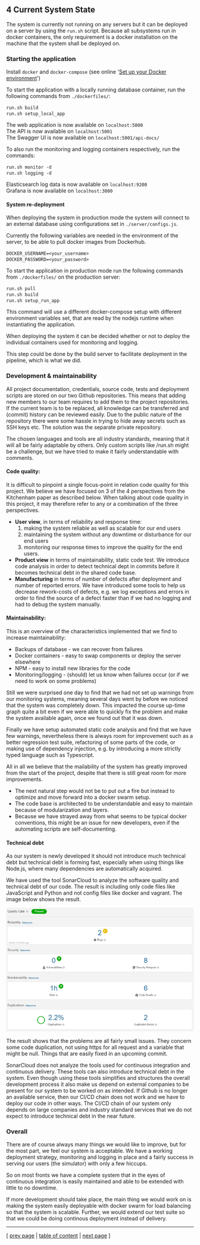 ## 4 Current System State

The system is currently not running on any servers but it can be deployed on a server by using the `run.sh` script. Because all subsystems run in docker containers, the only requirement is a docker installation on the machine that the system shall be deployed on.

### Starting the application
Install `docker` and `docker-compose` (see online '[Set up your Docker environment](https://docs.docker.com/get-started/)')

To start the application with a locally running database container, run the following commands from `./dockerfiles/`:
```
run.sh build
run.sh setup_local_app
```
The web application is now available on `localhost:5000`  
The API is now available on `localhost:5001`  
The Swagger UI is now available on `localhost:5001/api-docs/`  

To also run the monitoring and logging containers respectively, run the commands:
```
run.sh monitor -d
run.sh logging -d
```
Elasticsearch log data is now available on `localhost:9200`  
Grafana is now available on `localhost:3000`


#### System re-deployment
When deploying the system in production mode the system will connect to an external database using configurations set in `./server/configs.js`.

Currently the following variables are needed in the environment of the server, to be able to pull docker images from Dockerhub.
```
DOCKER_USERNAME=<your_username>
DOCKER_PASSWORD=<your_password>
```

To start the application in production mode run the following commands from `./dockerfiles/` on the production server:
```
run.sh pull
run.sh build
run.sh setup_run_app
```

This command will use a different docker-compose setup with different environment variables set, that are read by the nodejs runtime when instantiating the application.

When deploying the system it can be decided whether or not to deploy the individual containers used for monitoring and logging. 

This step could be done by the build server to facilitate deployment in the pipeline, which is what we did.

### Development & maintainability
All project documentation, credentials, source code, tests and deployment scripts are stored on our two Github repositories. This means that adding new members to our team requires to add them to the project repositories. If the current team is to be replaced, all knowledge can be transferred and (commit) history can be reviewed easily. Due to the public nature of the repository there were some hassle in trying to hide away secrets such as SSH keys etc. The solution was the separate private repository.

The chosen languages and tools are all industry standards, meaning that it will all be fairly adaptable by others. Only custom scripts like /run.sh might be a challenge, but we have tried to make it fairly understandable with comments.

#### Code quality:
It is difficult to pinpoint a single focus-point in relation code quality for this project. We believe we have focused on 3 of the 4 perspectives from the Kitchenham paper as described below. When talking about code quality in this project, it may therefore refer to any or a combination of the three perspectives. 

- **User view**, in terms of reliability and response time:
  1) making the system reliable as well as scalable for our end users 
  2) maintaining the system without any downtime or disturbance for our end users
  3) monitoring our response times to improve the quality for the end users.
- **Product view** in terms of maintainability, static code test. We introduce code analysis in order to detect technical dept in commits before it becomes technical debt in the shared code base. 
- **Manufacturing** in terms of number of defects after deployment and number of reported errors. We have introduced some tools to help us decrease rework-costs of defects, e.g. we log exceptions and errors in order to find the source of a defect faster than if we had no logging and had to debug the system manually. 

#### Maintainability:
This is an overview of the characteristics implemented that we find to increase maintainability:
- Backups of database - we can recover from failures
- Docker containers - easy to swap components or deploy the server elsewhere
- NPM - easy to install new libraries for the code
- Monitoring/logging - (should) let us know when failures occur (or if we need to work on some problems)

Still we were surprised one day to find that we had not set up warnings from our monitoring systems, meaning several days went by before we noticed that the system was completely down. This impacted the course up-time graph quite a bit even if we were able to quickly fix the problem and make the system available again, once we found out that it was down. 

Finally we have setup automated static code analysis and find that we have few warnings, nevertheless there is always room for improvement such as a better regression test suite, refactoring of some parts of the code, or making use of dependency injection, e.g. by introducing a more strictly typed language such as Typescript.

All in all we believe that the mailability of the system has greatly improved from the start of the project, despite that there is still great room for more improvements. 

- The next natural step would not be to put out a fire but instead to optimize and move forward into a docker swarm setup. 
- The code base is architected to be understandable and easy to maintain because of modularization and layers.
- Because we have strayed away from what seems to be typical docker conventions, this might be an issue for new developers, even if the automating scripts are self-documenting.

#### Technical debt
As our system is newly developed it should not introduce much technical debt but technical debt is forming fast, especially when using things like Node.js, where many dependencies are automatically acquired.

We have used the tool SonarCloud to analyze the software quality and technical debt of our code. The result is including only code files like JavaScript and Python and not config files like docker and vagrant. The image below shows the result.

![SonarCloud Overview](../images/ch4_sonarcloud_1.png)

The result shows that the problems are all fairly small issues. They concern some code duplication, not using https for all request and a variable that might be null. Things that are easily fixed in an upcoming commit.

SonarCloud does not analyze the tools used for continuous integration and continuous delivery. These tools can also introduce technical debt in the system. Even though using these tools simplifies and structures the overall development process it also make us depend on external companies to be present for our system to be worked on as intended. If Github is no longer an available service, then our CI/CD chain does not work and we have to deploy our code in other ways. The CI/CD chain of our system only depends on large companies and industry standard services that we do not expect to introduce technical debt in the near future.

### Overall
There are of course always many things we would like to improve, but for the most part, we feel our system is acceptable. We have a working deployment strategy, monitoring and logging in place and a fairly success in serving our users (the simulator) with only a few hiccups.

So on most fronts we have a complete system that in the eyes of continuous integration is easily maintained and able to be extended with little to no downtime.

If more development should take place, the main thing we would work on is making the system easily deployable with docker swarm for load balancing so that the system is scalable. Further, we would extend our test suite so that we could be doing continous deployment instead of delivery.

---
[ [prev page](../chapters/305_scaling_and_load_balancing.md) | [table of content](../table_of_content.md) | [next page](../chapters/401_lessons_learned_perspective.md) ]
